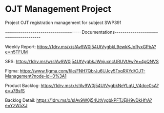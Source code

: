 # OJT Management Project

Project OJT registration management for subject SWP391

---------------------------------------Documentations----------------------------------------

Weekly Report: https://1drv.ms/x/s!Av9W0j54UtVygbkL9ewkKJoRyxGPbA?e=n5TFUM 

SRS: https://1drv.ms/w/s!Av9W0j54UtVygbkJWnjuxncURUVtAw?e=4gQNVS

Figma: https://www.figma.com/file/FNH7QbrJu6UJcy5TxqRXYd/OJT-Management?node-id=0%3A1

Product Backlog: https://1drv.ms/x/s!Av9W0j54UtVygbkNeYLqU_V4dce0sA?e=u7BsfS

Backlog Detail: https://1drv.ms/x/s!Av9W0j54UtVygbkPFTJEjH9vDkHfrA?e=YzW5XJ

